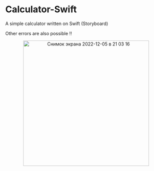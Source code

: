 # Calculator-Swift

A simple calculator written on Swift (Storyboard)



Other errors are also possible ‼️
 
 <p align="center">
 <img width="393" alt="Снимок экрана 2022-12-05 в 21 03 16" src="https://user-images.githubusercontent.com/114521805/205732374-ce11d007-81a0-4432-a92b-c7a2b445917b.png">
</p>
